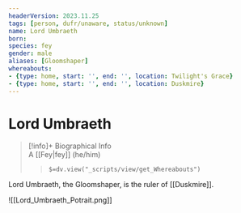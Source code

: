```yaml
---
headerVersion: 2023.11.25
tags: [person, dufr/unaware, status/unknown]
name: Lord Umbraeth
born:
species: fey
gender: male
aliases: [Gloomshaper]
whereabouts:
- {type: home, start: '', end: '', location: Twilight's Grace}
- {type: home, start: '', end: '', location: Duskmire}
---
```

# Lord Umbraeth
>[!info]+ Biographical Info  
> A [[Fey|fey]] (he/him)  
>> `$=dv.view("_scripts/view/get_Whereabouts")`

Lord Umbraeth, the Gloomshaper, is the ruler of [[Duskmire]]. 

![[Lord_Umbraeth_Potrait.png]]